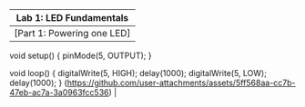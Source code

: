 |                              Lab 1: LED Fundamentals                            |
| :------------------------------------------------------------------------: |
|   [Part 1: Powering one LED]| |Part 1 Powering one LED:
void setup() {
 pinMode(5, OUTPUT);
}

void loop() {
 digitalWrite(5, HIGH);
 delay(1000);
 digitalWrite(5, LOW);
 delay(1000);
}
(https://github.com/user-attachments/assets/5ff568aa-cc7b-47eb-ac7a-3a0963fcc536) |
